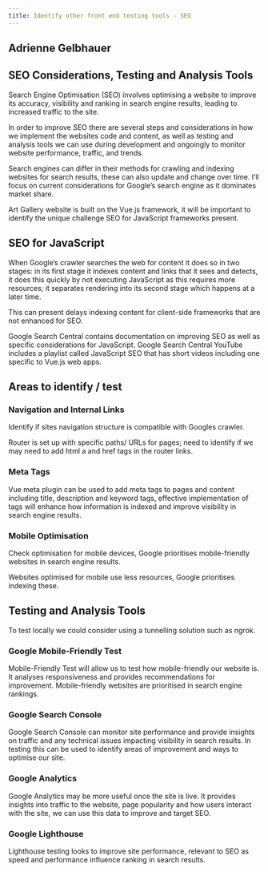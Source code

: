 ```yaml
---
title: Identify other front end testing tools - SEO
---
```


## Adrienne Gelbhauer

## SEO Considerations, Testing and Analysis Tools

Search Engine Optimisation (SEO) involves optimising a website to improve its accuracy, visibility
and ranking in search engine results, leading to increased traffic to the site.

In order to improve SEO there are several steps and considerations in how we implement the websites
code and content, as well as testing and analysis tools we can use during development and ongoingly
to monitor website performance, traffic, and trends.

Search engines can differ in their methods for crawling and indexing websites for search results,
these can also update and change over time. I’ll focus on current considerations for Google’s search
engine as it dominates market share.

Art Gallery website is built on the Vue.js framework, it will be important to identify the unique
challenge SEO for JavaScript frameworks present.

## SEO for JavaScript

When Google’s crawler searches the web for content it does so in two stages: in its first stage it
indexes content and links that it sees and detects, it does this quickly by not executing JavaScript
as this requires more resources; it separates rendering into its second stage which happens at a
later time.

This can present delays indexing content for client-side frameworks that are not enhanced for SEO.

Google Search Central contains documentation on improving SEO as well as specific considerations for
JavaScript. Google Search Central YouTube includes a playlist called JavaScript SEO that has short
videos including one specific to Vue.js web apps.

## Areas to identify / test

### Navigation and Internal Links

Identify if sites navigation structure is compatible with Googles crawler.

Router is set up with specific paths/ URLs for pages; need to identify if we may need to add html a
and href tags in the router links.

### Meta Tags

Vue meta plugin can be used to add meta tags to pages and content including title, description and
keyword tags, effective implementation of tags will enhance how information is indexed and improve
visibility in search engine results.

### Mobile Optimisation

Check optimisation for mobile devices, Google prioritises mobile-friendly websites in search engine
results.

Websites optimised for mobile use less resources, Google prioritises indexing these.

## Testing and Analysis Tools

To test locally we could consider using a tunnelling solution such as ngrok.

### Google Mobile-Friendly Test

Mobile-Friendly Test will allow us to test how mobile-friendly our website is. It analyses
responsiveness and provides recommendations for improvement. Mobile-friendly websites are
prioritised in search engine rankings.

### Google Search Console

Google Search Console can monitor site performance and provide insights on traffic and any technical
issues impacting visibility in search results. In testing this can be used to identify areas of
improvement and ways to optimise our site.

### Google Analytics

Google Analytics may be more useful once the site is live. It provides insights into traffic to the
website, page popularity and how users interact with the site, we can use this data to improve and
target SEO.

### Google Lighthouse

Lighthouse testing looks to improve site performance, relevant to SEO as speed and performance
influence ranking in search results.
